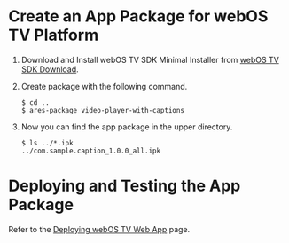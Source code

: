 Create an App Package for webOS TV Platform
===========================================

1. Download and Install webOS TV SDK Minimal Installer from [webOS TV SDK Download][1].
2. Create package with the following command.

       $ cd ..
       $ ares-package video-player-with-captions

3. Now you can find the app package in the upper directory.

       $ ls ../*.ipk
       ../com.sample.caption_1.0.0_all.ipk

Deploying and Testing the App Package
=====================================

Refer to the [Deploying webOS TV Web App][2] page.


[1]: https://webostv.developer.lge.com/sdk/installation/download-installer/
[2]: https://webostv.developer.lge.com/sdk/command-line-interface/testing-web-app-cli/
